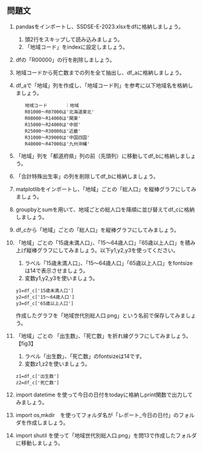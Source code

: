 ## 問題文

1. pandasをインポートし、SSDSE-E-2023.xlsxをdfに格納しましょう。
   1. 頭2行をスキップして読み込みましょう。
   2. 「地域コード」をindexに設定しましょう。
2. dfの「R00000」の行を削除しましょう。
3. 地域コードから死亡数までの列を全て抽出し、df_aに格納しましょう。
4. df_aで「地域」列を作成し、「地域コード列」を参考に以下地域名を格納しましょう。
    ```code
    　　地域コード　　　　｜地域
    　　R01000～R07000は'北海道東北'
    　　R08000～R14000は'関東'
    　　R15000～R24000は'中部'
    　　R25000～R30000は'近畿'
    　　R31000～R39000は'中国四国'
    　　R40000～R47000は'九州沖縄'
    ```
5. 「地域」列を「都道府県」列の前（先頭列）に移動してdf_bに格納しましょう。
6. 「合計特殊出生率」の列を削除してdf_bに格納しましょう。
   
7. matplotlibをインポートし、「地域」ごとの「総人口」を縦棒グラフにしてみましょう。
8. groupbyとsumを用いて、地域ごとの総人口を降順に並び替えてdf_cに格納しましょう。
9.  df_cから「地域」ごとの「総人口」を縦棒グラフにしてみましょう。
10. 「地域」ごとの「15歳未満人口」、「15～64歳人口」「65歳以上人口」を積み上げ縦棒グラフにしてみましょう。以下y1,y2,y3を使ってください。
    1.  ラベル「15歳未満人口」、「15～64歳人口」「65歳以上人口」をfontsizeは14で表示させましょう。
    2.  変数y1,y2,y3を使いましょう。
    ```code
    y1=df_c['15歳未満人口']
    y2=df_c['15～64歳人口']
    y3=df_c['65歳以上人口']
    ```
    作成したグラフを「地域世代別総人口.png」という名前で保存してみましょう。
11. 「地域」ごとの 「出生数」、「死亡数」を折れ線グラフにしてみましょう。【fig3】
    1.  ラベル「出生数」、「死亡数」のfontsizeは14です。
    2.  変数z1,z2を使いましょう。
    ```code
    z1=df_c['出生数']
    z2=df_c['死亡数']
    ```

12. import datetime を使って今日の日付をtodayに格納しprint関数で出力してみましょう。
13. import os,mkdir　を使ってフォルダ名が「レポート_今日の日付」のフォルダを作成しましょう。
14. import shutil を使って「地域世代別総人口.png」を問13で作成したフォルダに移動しましょう。
　　